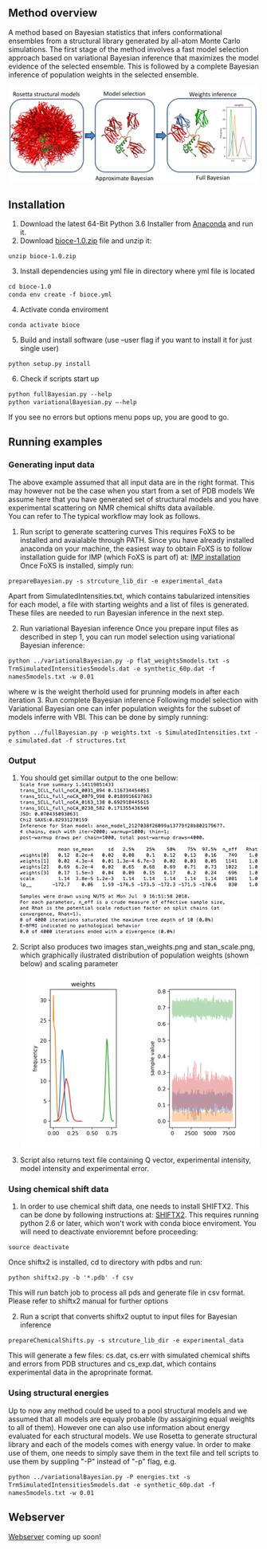 ## Method overview

A method based on Bayesian statistics that infers conformational ensembles from a structural library generated by all-atom Monte
 Carlo simulations. The first stage of the method involves a fast model selection approach based on variational Bayesian inference
that maximizes the model evidence of the selected ensemble. This is followed by a complete Bayesian inference of population weights in the selected ensemble.

![Alt text](images/method_pipeline.png)

## Installation
1. Download the latest 64-Bit Python 3.6 Installer from [Anaconda](http://continuum.io/downloads) and run it.
2. Download [bioce-1.0.zip](bioce-1.0.zip) file and unzip it:
```
unzip bioce-1.0.zip
```
3. Install dependencies using yml file in directory where yml file is located
```
cd bioce-1.0
conda env create -f bioce.yml
```
4. Activate conda enviroment
```
conda activate bioce
```
5.	Build and install software (use –user flag if you want to install it for just single user)
```
python setup.py install
```
6. Check if scripts start up
```
python fullBayesian.py --help
python variationalBayesian.py –-help
```
If you see no errors but options menu pops up, you are good to go.

## Running examples

### Generating input data

The above example assumed that all input data are in the right format. This may however not be the case when you start from a set of PDB models
We assume here that you have generated set of structural models and you have experimental scattering on NMR chemical shifts data available.\
You can refer to The typical workflow may look as follows.

1. Run script to generate scattering curves
This requires FoXS to be installed and avaialable through PATH.
Since you have already installed anaconda on your machine,
the easiest way to obtain FoXS is to follow installation guide for IMP (which FoXS is part of)
at: [IMP installation](https://integrativemodeling.org/download-anaconda.html)
Once FoXS is installed, simply run:
```
prepareBayesian.py -s strcuture_lib_dir -e experimental_data
```
Apart from SimulatedIntensities.txt, which contains tabularized intensities for each model,
a file with starting weights and a list of files is generated. These files are needed
to run Bayesian inference in the next step.

2. Run variational Bayesian inference
Once you prepare input files as described in step 1, you can run model selection using variational Bayesian inference:
```
python ../variationalBayesian.py -p flat_weights5models.txt -s TrmSimulatedIntensities5models.dat -e synthetic_60p.dat -f names5models.txt -w 0.01
```
where w is the weight therhold used for prunning models in after each iteration
3. Run complete Bayesian inference
Following model selection with Variational Bayesian one can infer population weights for the subset of models inferre with VBI.
This can be done by simply running:
```
python ../fullBayesian.py -p weights.txt -s SimulatedIntensities.txt -e simulated.dat -f structures.txt
```
### Output
1. You should get simillar output to the one bellow:
![Alt text](images/stan_output.png)
2. Script also produces two images stan_weights.png and stan_scale.png,
which graphically ilustrated distribution of population weights (shown below) and scaling parameter
![Alt text](images/stan_weights.png)

3. Script also returns text file containing Q vector, experimental intensity,
model intensity and experimental error.

### Using chemical shift data
1. In order to use chemical shift data, one needs to install SHIFTX2. This can be done by following instructions at:
[SHIFTX2](http://www.shiftx2.ca/download.html). This requires running python 2.6 or later, which won't work with
conda bioce enviroment. You will need to deactivate envioremnt before proceeding:
```
source deactivate
```
Once shiftx2 is installed, cd to directory with pdbs and run:
```
python shiftx2.py -b '*.pdb' -f csv
```
This will run batch job to process all pds and generate file in csv format. Please refer to shiftx2 manual for further options

2. Run a script that converts shiftx2 ouptut to input files for Bayesian inference
```
prepareChemicalShifts.py -s strcuture_lib_dir -e experimental_data
```
This will generate a few files: cs.dat, cs.err with simulated chemical shifts and
errors from PDB structures and cs_exp.dat, which contains experimental data in the aproprinate format.

### Using structural energies
Up to now any method could be used to a pool structural models and we assumed that
all models are equaly probable (by assaigining equal weights to all of them).
However one can also use information about energy evaluated for each structural models.
We use Rosetta to generate structural library and each of the models comes with energy value.
In order to make use of them, one needs to simply save them in the text file and tell scripts
to use them by suppling "-P" instead of "-p" flag, e.g.
```
python ../variationalBayesian.py -P energies.txt -s TrmSimulatedIntensities5models.dat -e synthetic_60p.dat -f names5models.txt -w 0.01
```

## Webserver
[Webserver](WEBSERVER.md) coming up soon!